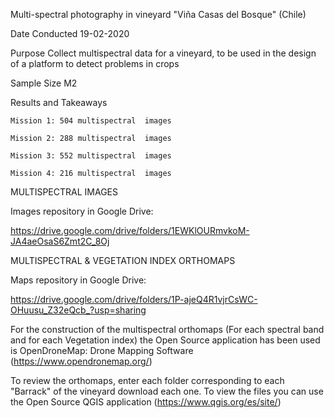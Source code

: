 Multi-spectral photography in vineyard "Viña Casas del Bosque" (Chile)

  Date Conducted
  19-02-2020

  Purpose
  Collect multispectral data for a vineyard, to be used in the design of a platform to detect problems in crops

  Sample Size
  M2

  Results and Takeaways

    Mission 1: 504 multispectral  images

    Mission 2: 288 multispectral  images

    Mission 3: 552 multispectral  images

    Mission 4: 216 multispectral  images

MULTISPECTRAL IMAGES

  Images repository in Google Drive:

  https://drive.google.com/drive/folders/1EWKlOURmvkoM-JA4aeOsaS6Zmt2C_8Oj

         
MULTISPECTRAL & VEGETATION INDEX ORTHOMAPS

  Maps repository in Google Drive:
  
  https://drive.google.com/drive/folders/1P-ajeQ4R1vjrCsWC-OHuusu_Z32eQcb_?usp=sharing

  For the construction of the multispectral orthomaps (For each spectral band and for each Vegetation index) the Open Source  application    has been used is OpenDroneMap: Drone Mapping Software (https://www.opendronemap.org/)

  To review the orthomaps, enter each folder corresponding to each "Barrack" of the vineyard download each one. To view the files you can use the Open Source QGIS application (https://www.qgis.org/es/site/)
